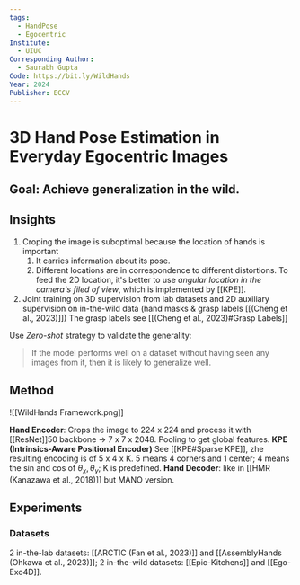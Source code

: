 ```yaml
---
tags:
  - HandPose
  - Egocentric
Institute:
  - UIUC
Corresponding Author:
  - Saurabh Gupta
Code: https://bit.ly/WildHands
Year: 2024
Publisher: ECCV
---
```

# 3D Hand Pose Estimation in Everyday Egocentric Images
## Goal: Achieve generalization in the wild.

## Insights
1. Croping the image is suboptimal because the location of hands is important
	1. It carries information about its pose. 
	2. Different locations are in correspondence to different distortions.
	To feed the 2D location, it's better to use *angular location in the camera's filed of view*, which is implemented by [[KPE]].
2. Joint training on 3D supervision from lab datasets and 2D auxiliary supervision on in-the-wild data (hand masks & grasp labels [[(Cheng et al., 2023)]]) The grasp labels see [[(Cheng et al., 2023)#Grasp Labels]]

Use *Zero-shot* strategy to validate the generality:
> If the model performs well on a dataset without having seen any images from it, then it is likely to generalize well.
## Method
![[WildHands Framework.png]]

**Hand Encoder**: Crops the image to 224 x 224 and process it with [[ResNet]]50 backbone -> 7 x 7 x 2048. Pooling to get global features.
**KPE (Intrinsics-Aware Positional Encoder)** See [[KPE#Sparse KPE]], zhe resulting encoding is of 5 x 4 x K. 5 means 4 corners and 1 center; 4 means the sin and cos of $\theta_x, \theta_y$; K is predefined.
**Hand Decoder**: like in [[HMR (Kanazawa et al., 2018)]] but MANO version.
## Experiments
### Datasets
2 in-the-lab datasets: [[ARCTIC (Fan et al., 2023)]] and [[AssemblyHands (Ohkawa et al., 2023)]];
2 in-the-wild datasets: [[Epic-Kitchens]] and [[Ego-Exo4D]].